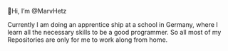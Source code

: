 👋Hi, I’m @MarvHetz

Currently I am doing an apprentice ship at a school in Germany, where I learn all the necessary skills to be a good programmer.
So all most of my Repositories are only for me to work along from home.

<!---
MarvHetz/MarvHetz is a ✨ special ✨ repository because its `README.md` (this file) appears on your GitHub profile.
You can click the Preview link to take a look at your changes.
--->
